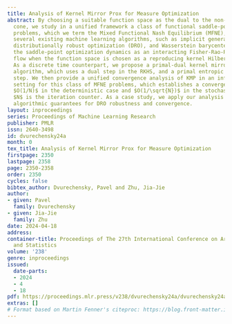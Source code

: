 ```yaml
---
title: Analysis of Kernel Mirror Prox for Measure Optimization
abstract: By choosing a suitable function space as the dual to the non-negative measure
  cone, we study in a unified framework a class of functional saddle-point optimization
  problems, which we term the Mixed Functional Nash Equilibrium (MFNE), that underlies
  several existing machine learning algorithms, such as implicit generative models,
  distributionally robust optimization (DRO), and Wasserstein barycenters. We model
  the saddle-point optimization dynamics as an interacting Fisher-Rao-RKHS gradient
  flow when the function space is chosen as a reproducing kernel Hilbert space (RKHS).
  As a discrete time counterpart, we propose a primal-dual kernel mirror prox (KMP)
  algorithm, which uses a dual step in the RKHS, and a primal entropic mirror prox
  step. We then provide a unified convergence analysis of KMP in an infinite-dimensional
  setting for this class of MFNE problems, which establishes a convergence rate of
  $O(1/N)$ in the deterministic case and $O(1/\sqrt{N})$ in the stochastic case, where
  $N$ is the iteration counter. As a case study, we apply our analysis to DRO, providing
  algorithmic guarantees for DRO robustness and convergence.
layout: inproceedings
series: Proceedings of Machine Learning Research
publisher: PMLR
issn: 2640-3498
id: dvurechensky24a
month: 0
tex_title: Analysis of Kernel Mirror Prox for Measure Optimization
firstpage: 2350
lastpage: 2358
page: 2350-2358
order: 2350
cycles: false
bibtex_author: Dvurechensky, Pavel and Zhu, Jia-Jie
author:
- given: Pavel
  family: Dvurechensky
- given: Jia-Jie
  family: Zhu
date: 2024-04-18
address:
container-title: Proceedings of The 27th International Conference on Artificial Intelligence
  and Statistics
volume: '238'
genre: inproceedings
issued:
  date-parts:
  - 2024
  - 4
  - 18
pdf: https://proceedings.mlr.press/v238/dvurechensky24a/dvurechensky24a.pdf
extras: []
# Format based on Martin Fenner's citeproc: https://blog.front-matter.io/posts/citeproc-yaml-for-bibliographies/
---
```

